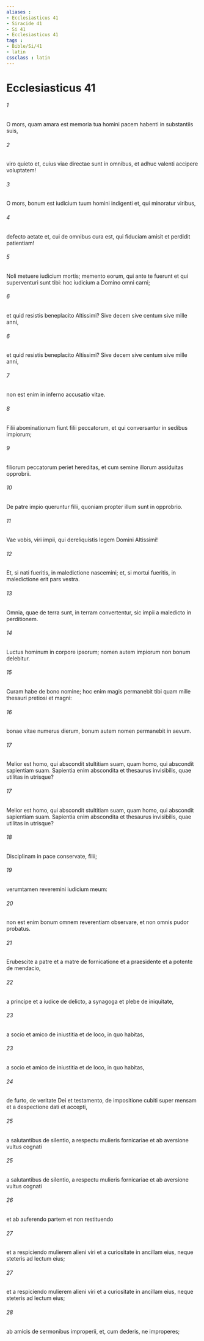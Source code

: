 ```yaml
---
aliases : 
- Ecclesiasticus 41
- Siracide 41
- Si 41
- Ecclesiasticus 41
tags : 
- Bible/Si/41
- latin
cssclass : latin
---
```


# Ecclesiasticus 41

###### 1
O mors, quam amara est memoria tua homini pacem habenti in substantiis suis,
###### 2
viro quieto et, cuius viae directae sunt in omnibus, et adhuc valenti accipere voluptatem!
###### 3
O mors, bonum est iudicium tuum homini indigenti et, qui minoratur viribus,
###### 4
defecto aetate et, cui de omnibus cura est, qui fiduciam amisit et perdidit patientiam!
###### 5
Noli metuere iudicium mortis; memento eorum, qui ante te fuerunt et qui superventuri sunt tibi: hoc iudicium a Domino omni carni;
###### 6
et quid resistis beneplacito Altissimi? Sive decem sive centum sive mille anni,
###### 6
et quid resistis beneplacito Altissimi? Sive decem sive centum sive mille anni,
###### 7
non est enim in inferno accusatio vitae.
###### 8
Filii abominationum fiunt filii peccatorum, et qui conversantur in sedibus impiorum;
###### 9
filiorum peccatorum periet hereditas, et cum semine illorum assiduitas opprobrii.
###### 10
De patre impio queruntur filii, quoniam propter illum sunt in opprobrio.
###### 11
Vae vobis, viri impii, qui dereliquistis legem Domini Altissimi!
###### 12
Et, si nati fueritis, in maledictione nascemini; et, si mortui fueritis, in maledictione erit pars vestra.
###### 13
Omnia, quae de terra sunt, in terram convertentur, sic impii a maledicto in perditionem.
###### 14
Luctus hominum in corpore ipsorum; nomen autem impiorum non bonum delebitur.
###### 15
Curam habe de bono nomine; hoc enim magis permanebit tibi quam mille thesauri pretiosi et magni:
###### 16
bonae vitae numerus dierum, bonum autem nomen permanebit in aevum.
###### 17
Melior est homo, qui abscondit stultitiam suam, quam homo, qui abscondit sapientiam suam. Sapientia enim abscondita et thesaurus invisibilis, quae utilitas in utrisque?
###### 17
Melior est homo, qui abscondit stultitiam suam, quam homo, qui abscondit sapientiam suam. Sapientia enim abscondita et thesaurus invisibilis, quae utilitas in utrisque?
###### 18
Disciplinam in pace conservate, filii;
###### 19
verumtamen reveremini iudicium meum:
###### 20
non est enim bonum omnem reverentiam observare, et non omnis pudor probatus.
###### 21
Erubescite a patre et a matre de fornicatione et a praesidente et a potente de mendacio,
###### 22
a principe et a iudice de delicto, a synagoga et plebe de iniquitate,
###### 23
a socio et amico de iniustitia et de loco, in quo habitas, 
###### 23
a socio et amico de iniustitia et de loco, in quo habitas, 
###### 24
de furto, de veritate Dei et testamento, de impositione cubiti super mensam et a despectione dati et accepti,
###### 25
a salutantibus de silentio, a respectu mulieris fornicariae et ab aversione vultus cognati
###### 25
a salutantibus de silentio, a respectu mulieris fornicariae et ab aversione vultus cognati
###### 26
et ab auferendo partem et non restituendo
###### 27
et a respiciendo mulierem alieni viri et a curiositate in ancillam eius, neque steteris ad lectum eius;
###### 27
et a respiciendo mulierem alieni viri et a curiositate in ancillam eius, neque steteris ad lectum eius;
###### 28
ab amicis de sermonibus improperii, et, cum dederis, ne improperes;
